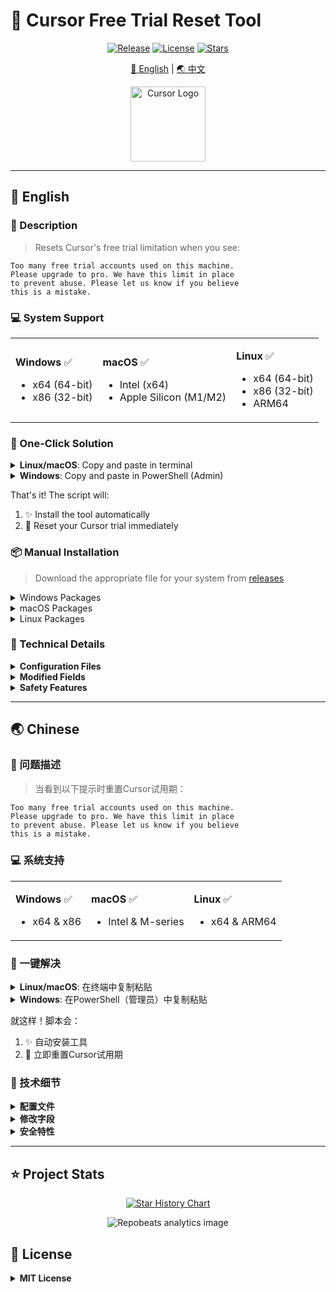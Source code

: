 # 🚀 Cursor Free Trial Reset Tool

<div align="center">

[![Release](https://img.shields.io/github/v/release/dacrab/go-cursor-help?style=flat-square&logo=github&color=blue)](https://github.com/dacrab/go-cursor-help/releases/latest)
[![License](https://img.shields.io/badge/license-MIT-blue.svg?style=flat-square&logo=bookstack)](https://github.com/dacrab/go-cursor-help/blob/master/LICENSE)
[![Stars](https://img.shields.io/github/stars/dacrab/go-cursor-help?style=flat-square&logo=github)](https://github.com/dacrab/go-cursor-help/stargazers)

[🌟 English](#english) | [🌏 中文](#chinese)

<img src="https://ai-cursor.com/wp-content/uploads/2024/09/logo-cursor-ai-png.webp" alt="Cursor Logo" width="120"/>

</div>

---

## 🌟 English

### 📝 Description

> Resets Cursor's free trial limitation when you see:

```text
Too many free trial accounts used on this machine.
Please upgrade to pro. We have this limit in place
to prevent abuse. Please let us know if you believe
this is a mistake.
```

### 💻 System Support

<table>
<tr>
<td>

**Windows** ✅
- x64 (64-bit)
- x86 (32-bit)

</td>
<td>

**macOS** ✅
- Intel (x64)
- Apple Silicon (M1/M2)

</td>
<td>

**Linux** ✅
- x64 (64-bit)
- x86 (32-bit)
- ARM64

</td>
</tr>
</table>

### 🚀 One-Click Solution

<details>
<summary><b>Linux/macOS</b>: Copy and paste in terminal</summary>

```bash
curl -fsSL https://raw.githubusercontent.com/dacrab/go-cursor-help/master/scripts/install.sh | sudo bash
```
</details>

<details>
<summary><b>Windows</b>: Copy and paste in PowerShell (Admin)</summary>

```powershell
irm https://raw.githubusercontent.com/dacrab/go-cursor-help/master/scripts/install.ps1 | iex
```
</details>

That's it! The script will:
1. ✨ Install the tool automatically
2. 🔄 Reset your Cursor trial immediately

### 📦 Manual Installation

> Download the appropriate file for your system from [releases](https://github.com/dacrab/go-cursor-help/releases/latest)

<details>
<summary>Windows Packages</summary>

- 64-bit: `cursor-id-modifier_vX.X.X_Windows_x64.zip`
- 32-bit: `cursor-id-modifier_vX.X.X_Windows_x86.zip`
</details>

<details>
<summary>macOS Packages</summary>

- Intel: `cursor-id-modifier_vX.X.X_macOS_x64_intel.tar.gz`
- M1/M2: `cursor-id-modifier_vX.X.X_macOS_arm64_apple_silicon.tar.gz`
</details>

<details>
<summary>Linux Packages</summary>

- 64-bit: `cursor-id-modifier_vX.X.X_Linux_x64.tar.gz`
- 32-bit: `cursor-id-modifier_vX.X.X_Linux_x86.tar.gz`
- ARM64: `cursor-id-modifier_vX.X.X_Linux_arm64.tar.gz`
</details>

### 🔧 Technical Details

<details>
<summary><b>Configuration Files</b></summary>

The program modifies Cursor's `storage.json` config file located at:

- Windows: `%APPDATA%\Cursor\User\globalStorage\storage.json`
- macOS: `~/Library/Application Support/Cursor/User/globalStorage/storage.json`
- Linux: `~/.config/Cursor/User/globalStorage/storage.json`
</details>

<details>
<summary><b>Modified Fields</b></summary>

The tool generates new unique identifiers for:
- `telemetry.machineId`
- `telemetry.macMachineId`
- `telemetry.devDeviceId`
- `telemetry.sqmId`
</details>

<details>
<summary><b>Safety Features</b></summary>

- ✅ Safe process termination
- ✅ Atomic file operations
- ✅ Error handling and recovery
</details>

---

## 🌏 Chinese

### 📝 问题描述

> 当看到以下提示时重置Cursor试用期：

```text
Too many free trial accounts used on this machine.
Please upgrade to pro. We have this limit in place
to prevent abuse. Please let us know if you believe
this is a mistake.
```

### 💻 系统支持

<table>
<tr>
<td>

**Windows** ✅
- x64 & x86

</td>
<td>

**macOS** ✅
- Intel & M-series

</td>
<td>

**Linux** ✅
- x64 & ARM64

</td>
</tr>
</table>

### 🚀 一键解决

<details>
<summary><b>Linux/macOS</b>: 在终端中复制粘贴</summary>

```bash
curl -fsSL https://raw.githubusercontent.com/dacrab/go-cursor-help/master/scripts/install.sh | sudo bash
```
</details>

<details>
<summary><b>Windows</b>: 在PowerShell（管理员）中复制粘贴</summary>

```powershell
irm https://raw.githubusercontent.com/dacrab/go-cursor-help/master/scripts/install.ps1 | iex
```
</details>

就这样！脚本会：
1. ✨ 自动安装工具
2. 🔄 立即重置Cursor试用期

### 🔧 技术细节

<details>
<summary><b>配置文件</b></summary>

程序修改Cursor的`storage.json`配置文件，位于：

- Windows: `%APPDATA%\Cursor\User\globalStorage\`
- macOS: `~/Library/Application Support/Cursor/User/globalStorage/`
- Linux: `~/.config/Cursor/User/globalStorage/`
</details>

<details>
<summary><b>修改字段</b></summary>

工具会生成新的唯一标识符：
- `telemetry.machineId`
- `telemetry.macMachineId`
- `telemetry.devDeviceId`
- `telemetry.sqmId`
</details>

<details>
<summary><b>安全特性</b></summary>

- ✅ 安全的进程终止
- ✅ 原子文件操作
- ✅ 错误处理和恢复
</details>

---

## ⭐ Project Stats

<div align="center">

[![Star History Chart](https://api.star-history.com/svg?repos=yuaotian/go-cursor-help&type=Date)](https://star-history.com/#yuaotian/go-cursor-help&Date)

![Repobeats analytics image](https://repobeats.axiom.co/api/embed/ddaa9df9a94b0029ec3fad399e1c1c4e75755477.svg "Repobeats analytics image")

</div>

## 📄 License

<details>
<summary><b>MIT License</b></summary>

Copyright (c) 2024

Permission is hereby granted, free of charge, to any person obtaining a copy
of this software and associated documentation files (the "Software"), to deal
in the Software without restriction, including without limitation the rights
to use, copy, modify, merge, publish, distribute, sublicense, and/or sell
copies of the Software, and to permit persons to whom the Software is
furnished to do so, subject to the following conditions:

The above copyright notice and this permission notice shall be included in all
copies or substantial portions of the Software.
</details>
